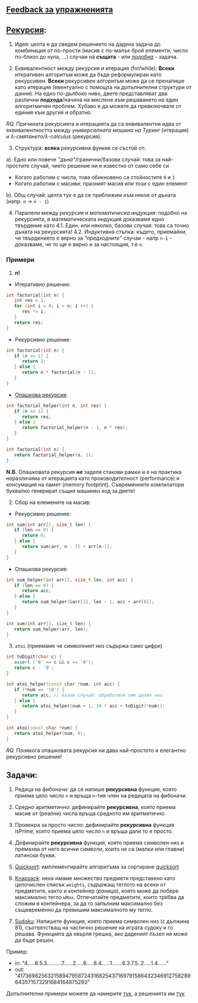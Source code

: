 ## [Feedback за упражненията](https://forms.gle/u1CRaXrRZ8qqLgdp9)

## [Рекурсия](https://en.wikipedia.org/wiki/Recursion):

1. Идея: целта е да сведем решението на дадена задача до комбинация от по-прости (масив с по-малък брой елементи, число по-близо до нула, ...) случаи на **същата** - или _[подобна](https://en.wikipedia.org/wiki/Mutual_recursion)_ - задача.

2. Еквивалентност между рекурсия и итерация (for/while): **Всеки** итеративен алгоритъм може да бъде реформулиран като рекурсивен. **Всеки** рекурсивен алгоритъм може да се пренапише като итерация (евентуално с помощта на допълнителни структури от данни). На едно по-дълбоко ниво, двете представляват два различни **подхода**/начина на мислене към решаването на един алгоритмичен проблем. Хубаво е да можете да превключвате от единия към другия и обратно.

_RQ._ Причината рекурсията и итерацията да са еквивалентни идва от еквивалентността между _универсалната машина на Туринг_ (итерация) и _λ-смятането/λ-calculus_ (рекурсия).

3. Структура: **всяка** рекурсивна функия се състой от:

а). Едно или повече _"дъна"_/гранични/базови случай: това за най-простите случай, чието решение ни е известно от само себе си
- Когато работим с числа, това обикновено са стойностите `0` и `1`
- Когато работим с масиви: празният масив или този с един елемент

b). Общ случай: целта тук е да се приближим към някое от дъната (напр. `n` -> `n - 1`)

4. Паралели между _рекурсия_ и _математическa индукция_: подобно на рекурсията, в математическата индукция доказваме едно твърдение като
4.1. Един, или няколко, базови случая: това са точно дъната на рекурсията!
4.2. Индуктивна стъпка: където, приемайки, че твърдението е вярно за _"предходните"_ случаи - напр `n-1` - доказваме, че то ще е вярно и за настоящия, т.е `n`.


### Примери

1. **n!**

- Итеративно решение:
```cpp
int factorial(int n) {
   int res = 1;
   for (int i = 0; i < n; i ++) {
      res *= i;
   }
   return res;
}
```

- Рекурсивно решение:
```cpp
int factorial(int n) {
   if (n <= 1) {
      return 1;
   } else {
      return n * factorial(n - 1);
   }
}
```

- [Опашкова рекурсия](https://www.geeksforgeeks.org/tail-recursion/):
```cpp
int factorial_helper(int n, int res) {
   if (n <= 1) {
      return res;
   } else {
      return factorial_helper(n - 1, n * res);
   }
}

int factorial(int n) {
   return factorial_helper(n, 1);
}
```

**N.B.** Опашковата рекурсия **не** заделя стакови рамки и е на практика неразличима от итерацията като производителност (performance) и консумация на памет (memory footprint).
Съвременните компилатори буквално генерират същия машинен код за двете!

2. Сбор на елемените на масив:

- Рекурсивно решение:
```cpp
int sum(int arr[], size_t len) {
   if (len == 0) {
      return 0;
   } else {
      return sum(arr, n - 1) + arr[n-1];
   }
}
```

- Опашкова рекурсия:
```cpp
int sum_helper(int arr[], size_t len, int acc) {
   if (len == 0) {
      return acc;
   } else {
      return sum_helper(&arr[1], len - 1, acc + arr[0]);
   }
}

int sum(int arr[], size_t len) {
   return sum_helper(arr, len);
}
```

3. `atoi` (приемаме че символният низ съдържа само цифри)
```cpp
int toDigit(char c) {
   assert ('0' <= c && c <= '9');
   return c - '0';
}

int atoi_helper(const char *num, int acc) {
   if (*num == '\0') {
      return acc; // базов случай: обработили сме целия низ.
   } else {
      return atoi_helper(num + 1, 10 * acc + toDigit(*num));
   }
}

int atoi(const char *num) {
   return atoi_helper(num, 0);
}
```

_RQ._ Понякога опашковата рекурсия ни дава най-простото и елегантно рекурсивно решение!

## Задачи:

1. Редица на фибоначи: да се напише **рекурсивна** функция, която приема цяло число `n` и връща `n`-тия член на редицата на фибоначи.

2. Средно аритметично: дефинирайте **рекурсивна**, която приема масив от (реални) числа връща средното им аритметично.

3. Провекра за просто число: дефинирайте **рекурсивна** функция isPrime, която приема цяло число `n` и връща дали то е просто.

4. Дефинирайте **рекурсивна** функция, която приема символен низ и премахва от него всички символи, които не са (малки или главни) латински букви.

5. [Quicksort](https://en.wikipedia.org/wiki/Quicksort): имплементирайте алгоритъма за сортиране [quicksort](https://www.geeksforgeeks.org/quick-sort/)

6. [Knapsack](https://en.wikipedia.org/wiki/Knapsack_problem): нека имаме множество предмети представено като целочислен списък `weights`, съдържащ теглото на всеки от предметите, както и контейнер (_раница_), която може да побере максимално тегло `wMax`. Отпечатайте предметите, които трябва да сложим в контейнера, за да го запълним максимално без същевременно да превишим максималното му тегло.

7. [Sudoku](https://en.wikipedia.org/wiki/Sudoku): Напишете функция, която приема символен низ (с дължина 81), съответстващ на частично решение на играта судоку и го решава. Функцията да хвърля грешка, ако даденият пъзел не може да бъде решен.

Пример:
- in:  "4.....8.5.3..........7......2.....6.....8.4......1.......6.3.7.5..2.....1.4......"
- out: "417369825632158947958724316825437169791586432346912758289643571573291684164875293"

Допълнителни примери можете да намерите [тук](https://norvig.com/top95.txt), а решенията им [тук](https://norvig.com/top95solutions.html)
